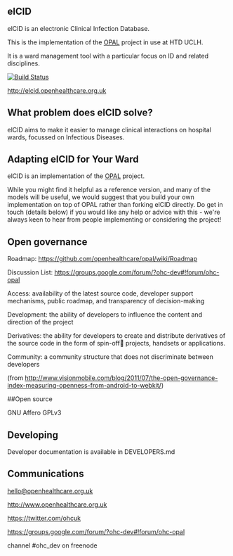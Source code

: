 ## elCID

elCID is an electronic Clinical Infection Database.

This is the implementation of the [OPAL](https://github.com/openhealthcare/opal) project in use at HTD UCLH.

It is a ward management tool with a particular focus on ID and related disciplines.

[![Build
Status](https://travis-ci.org/openhealthcare/elcid.png)](https://travis-ci.org/openhealthcare/elcid)

http://elcid.openhealthcare.org.uk

## What problem does elCID solve?

elCID aims to make it easier to manage clinical interactions on hospital wards, focussed on Infectious Diseases.

## Adapting elCID for Your Ward

elCID is an implementation of the [OPAL](https://github.com/openhealthcare/opal) project.

While you might find it helpful as a reference version, and many of the models will be useful, we would suggest that you build your own implementation on top of OPAL rather than forking elCID directly.
Do get in touch (details below) if you would like any help or advice with this - we're always keen to hear from people implementing or considering the project!

## Open governance

Roadmap: https://github.com/openhealthcare/opal/wiki/Roadmap

Discussion List: https://groups.google.com/forum/?ohc-dev#!forum/ohc-opal

Access: availability of the latest source code, developer
support mechanisms, public roadmap, and transparency of
decision-making

Development: the ability of developers to influence the content
and direction of the project

Derivatives: the ability for developers to create and distribute
derivatives of the source code in the form of spin-off projects,
handsets or applications.

Community: a community structure that does not discriminate
between developers

(from http://www.visionmobile.com/blog/2011/07/the-open-governance-index-measuring-openness-from-android-to-webkit/)

##Open source

GNU Affero GPLv3

## Developing

Developer documentation is available in DEVELOPERS.md

## Communications

hello@openhealthcare.org.uk

http://www.openhealthcare.org.uk

https://twitter.com/ohcuk

https://groups.google.com/forum/?ohc-dev#!forum/ohc-opal

channel #ohc_dev on freenode
